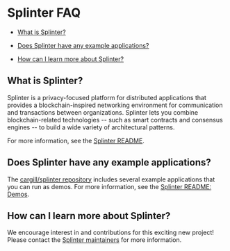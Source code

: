 # Splinter FAQ

* [What is Splinter?](#what-is-splinter)

* [Does Splinter have any example applications?](#does-splinter-have-any-example-applications)

* [How can I learn more about Splinter?](#how-can-i-learn-more-about-splinter)

## What is Splinter?

Splinter is a privacy-focused platform for distributed applications that
provides a blockchain-inspired networking environment for communication and
transactions between organizations. Splinter lets you combine
blockchain-related technologies -- such as smart contracts and consensus
engines -- to build a wide variety of architectural patterns.

For more information, see the
[Splinter README](https://github.com/Cargill/splinter/blob/master/README.md).

## Does Splinter have any example applications?

The [cargill/splinter repository](https://github.com/Cargill/splinter/tree/master/examples)
includes several example applications that you can run as demos. For more
information, see the [Splinter README:
Demos](https://github.com/Cargill/splinter/blob/master/README.md#demos).

## How can I learn more about Splinter?

We encourage interest in and contributions for this exciting new project! Please
contact the
[Splinter maintainers]( https://github.com/Cargill/splinter/blob/master/MAINTAINERS.md)
for more information.
